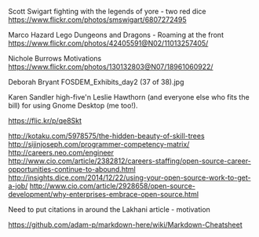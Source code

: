 Scott Swigart
fighting with the legends of yore - two red dice
https://www.flickr.com/photos/smswigart/6807272495


Marco Hazard
Lego Dungeons and Dragons - Roaming at the front
https://www.flickr.com/photos/42405591@N02/11013257405/

Nichole Burrows
Motivations
https://www.flickr.com/photos/130132803@N07/18961060922/

Deborah Bryant
FOSDEM_Exhibits_day2 (37 of 38).jpg

Karen Sandler high-five'n Leslie Hawthorn (and everyone else who fits the bill) for using Gnome Desktop (me too!).

https://flic.kr/p/qe8Skt




http://kotaku.com/5978575/the-hidden-beauty-of-skill-trees
http://sijinjoseph.com/programmer-competency-matrix/
http://careers.neo.com/engineer
http://www.cio.com/article/2382812/careers-staffing/open-source-career-opportunities-continue-to-abound.html
http://insights.dice.com/2014/12/22/using-your-open-source-work-to-get-a-job/
http://www.cio.com/article/2928658/open-source-development/why-enterprises-embrace-open-source.html

Need to put citations in around the Lakhani article - motivation

https://github.com/adam-p/markdown-here/wiki/Markdown-Cheatsheet

